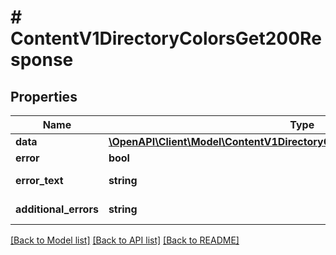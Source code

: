 # # ContentV1DirectoryColorsGet200Response

## Properties

Name | Type | Description | Notes
------------ | ------------- | ------------- | -------------
**data** | [**\OpenAPI\Client\Model\ContentV1DirectoryColorsGet200ResponseDataInner[]**](ContentV1DirectoryColorsGet200ResponseDataInner.md) |  | [optional]
**error** | **bool** | Флаг ошибки. | [optional]
**error_text** | **string** | Описание ошибки. | [optional]
**additional_errors** | **string** | Дополнительные ошибки. | [optional]

[[Back to Model list]](../../README.md#models) [[Back to API list]](../../README.md#endpoints) [[Back to README]](../../README.md)
